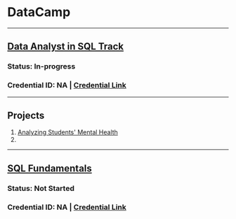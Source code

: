 # DataCamp

***

## [Data Analyst in SQL Track](https://app.datacamp.com/learn/career-tracks/data-analyst-in-sql)
### Status: In-progress
### Credential ID: NA | [Credential Link]()

***

## Projects
1. [Analyzing Students' Mental Health](https://github.com/kivatmojo/datacamp_sql/blob/main/student_mental_health/README.md#analyzing-students-mental-health)
2. 

***

## [SQL Fundamentals](https://app.datacamp.com/learn/skill-tracks/sql-fundamentals)
### Status: Not Started
### Credential ID: NA | [Credential Link]()
